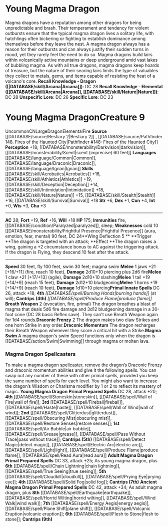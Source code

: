 ﻿---
ac: null
alignment: null
all_resistance: null
burrow_speed: null
charisma: null
climb_speed: null
constitution: null
creature_ability: null
creature_family: null
dexterity: null
element: null
fly_speed: null
fortitude: null
hardness: null
hp: null
id: '469'
immunity: null
intelligence: null
land_speed: null
language: null
level: null
max_speed: null
name: Young Magma Dragon
perception: null
rarity: null
reflex: null
resistance: null
rus_type_level: null
school: null
sense: null
size: null
skill: null
source: '[[DATABASE/source/Pathfinder 148. Fires of the Haunted City|Pathfinder #148:
  Fires of the Haunted City]]'
speed: null
spell: null
strength: null
strength_req: null
strongest_save: null
swim_speed: null
trait: null
type: null
vision: null
weakest_save: null
weakness: null
will: null
wisdom: null

---
# Young Magma Dragon

Magma dragons have a reputation among other dragons for being unpredictable and brash. Their temperament and tendency for violent outbursts ensure that the typical magma dragon lives a solitary life, with hatchlings often bickering or fighting to establish dominance among themselves before they leave the nest. A magma dragon always has a reason for their outbursts and can always justify their sudden turns in mood, yet they rarely feel the need to do so.
Magma dragons build lairs within volcanically active mountains or deep underground amid vast lakes of bubbling magma. As with all true dragons, magma dragons keep hoards of treasure, but the nature of their searing lairs limits the type of valuables they collect to metals, gems, and items capable of resisting the heat of a volcano's core.
**Recall Knowledge - Dragon ([[DATABASE/skill/Arcana|Arcana]])**: DC 28
**Recall Knowledge - Elemental ([[DATABASE/skill/Arcana|Arcana]], [[DATABASE/skill/Nature|Nature]])**: DC 28
**Unspecific Lore**: DC 26
**Specific Lore**: DC 23

# Young Magma Dragon<span class="item-type">Creature 9</span>

<span class="trait-uncommon item-trait">Uncommon</span><span class="trait-alignment item-trait">CN</span><span class="trait-size item-trait">Large</span><span class="item-trait">Dragon</span><span class="item-trait">Elemental</span><span class="item-trait">Fire</span>
**Source** [[DATABASE/source/Bestiary 2|Bestiary 2]] , [[DATABASE/source/Pathfinder 148. Fires of the Haunted City|Pathfinder #148: Fires of the Haunted City]]
**Perception** +18; [[DATABASE/monsterability/Darkvision|darkvision]], [[DATABASE/monsterability/Scent|scent (imprecise) 60 feet]]
**Languages** [[DATABASE/language/Common|Common]], [[DATABASE/language/Draconic|Draconic]], [[DATABASE/language/Ignan|Ignan]]
**Skills** [[DATABASE/skill/Acrobatics|Acrobatics]] +16, [[DATABASE/skill/Athletics|Athletics]] +19, [[DATABASE/skill/Deception|Deception]] +14, [[DATABASE/skill/Intimidation|Intimidation]] +18, [[DATABASE/skill/Nature|Nature]] +15, [[DATABASE/skill/Stealth|Stealth]] +16, [[DATABASE/skill/Survival|Survival]] +18
**Str** +6, **Dex** +1, **Con** +4, **Int** +0, **Wis** +3, **Cha** +3

---
**AC** 28; **Fort** +19, **Ref** +16, **Will** +18
**HP** 175; **Immunities** fire, [[DATABASE/condition/Paralyzed|paralyzed]], sleep; **Weaknesses** cold 10
<span class="in-box-ability">[[DATABASE/monsterability/Frightful Presence|Frightful Presence]] (aura, emotion, fear, mental) 90 feet, DC 24</span><span class="in-box-ability">**Wing Deflection <span class="action-icon">5</span> ** **Trigger **The dragon is targeted with an attack; **Effect **The dragon raises a wing, gaining a +2 circumstance bonus to AC against the triggering attack. If the dragon is Flying, they descend 10 feet after the attack.</span>

---
**Speed** 30 feet, fly 100 feet, swim 30 feet; magma swim
<span class="in-box-ability">**Melee** <span class="action-icon">1</span> jaws +21 [+16/+11] (fire, reach 10 feet), **Damage** 2d10+10 piercing plus 2d6 fire</span><span class="in-box-ability">**Melee** <span class="action-icon">1</span> claw +21 [+17/+13] (agile), **Damage** 2d10+10 slashing</span><span class="in-box-ability">**Melee** <span class="action-icon">1</span> tail +19 [+14/+9] (reach 15 feet), **Damage** 2d12+10 bludgeoning</span><span class="in-box-ability">**Melee** <span class="action-icon">1</span> horns +19 [+14/+9] (reach 10 feet), **Damage** 1d10+10 piercing</span>**Primal Innate Spells** DC 26, attack +18; **4th** _[[DATABASE/spell/Burning Hands|burning hands]]_ (at will); **Cantrips** **(4th)** _[[DATABASE/spell/Produce Flame|produce flame]]_
<span class="in-box-ability">**Breath Weapon** <span class="action-icon">2</span> (evocation, fire, primal) The dragon breathes a blast of magma that deals 5d6 fire damage and 3d12 bludgeoning damage in a 30-foot cone (DC 28 basic Reflex save). They can't use Breath Weapon again for 1d4 rounds.</span><span class="in-box-ability">**Draconic Frenzy** <span class="action-icon">2</span> The dragon makes two claw Strikes and one horn Strike in any order.</span><span class="in-box-ability">**Draconic Momentum** The dragon recharges their Breath Weapon whenever they score a critical hit with a Strike.</span><span class="in-box-ability">**Magma Swim** A magma dragon's swim Speed functions only when the dragon is [[DATABASE/action/Swim|Swimming]] through magma or molten lava.</span>

###  Magma Dragon Spellcasters

To make a magma dragon spellcaster, remove the dragon’s Draconic Frenzy and draconic momentum abilities and give it the following spells. You can swap out any number of these with other primal spells, provided you keep the same number of spells for each level. You might also want to increase the dragon’s Wisdom or Charisma modifier by 1 or 2 to reflect its mastery of magic. 
 **Young Magma Dragon** 
 **Primal Prepared Spells** DC 28, attack +20; **4th** [[DATABASE/spell/Stoneskin|stoneskin]], [[DATABASE/spell/Wall of Fire|wall of fire]]; **3rd** [[DATABASE/spell/Fireball|fireball]], [[DATABASE/spell/Haste|haste]], [[DATABASE/spell/Wall of Wind|wall of wind]]; **2nd** [[DATABASE/spell/Glitterdust|glitterdust]], [[DATABASE/spell/Obscuring Mist|obscuring mist]], [[DATABASE/spell/Restore Senses|restore senses]]; **1st** [[DATABASE/spell/Air Bubble|air bubble]], [[DATABASE/spell/Grease|grease]], [[DATABASE/spell/Pass Without Trace|pass without trace]]; **Cantrips (5th)** [[DATABASE/spell/Detect Magic|detect magic]], [[DATABASE/spell/Electric Arc|electric arc]], [[DATABASE/spell/Light|light]], [[DATABASE/spell/Produce Flame|produce flame]], [[DATABASE/spell/Read Aura|read aura]] 
 **Adult Magma Dragon** 
 **Primal Prepared Spells** DC 33, attack +25; As young magma dragon, plus **6th** [[DATABASE/spell/Chain Lightning|chain lightning]], [[DATABASE/spell/True Seeing|true seeing]]; **5th** [[DATABASE/spell/Cloudkill|cloudkill]], [[DATABASE/spell/Prying Eye|prying eye]]; **4th** [[DATABASE/spell/Solid Fog|solid fog]]; **Cantrips (7th)** 
 **Ancient Magma Dragon** 
 **Primal Prepared Spells** DC 42, attack +34; As adult magma dragon, plus **8th** [[DATABASE/spell/Earthquake|earthquake]], [[DATABASE/spell/Horrid Wilting|horrid wilting]], [[DATABASE/spell/Wind Walk|wind walk]]; **7th** [[DATABASE/spell/Energy Aegis|energy aegis]], [[DATABASE/spell/Plane Shift|plane shift]], [[DATABASE/spell/Volcanic Eruption|volcanic eruption]]; **6th** [[DATABASE/spell/Flesh to Stone|flesh to stone]]; **Cantrips (9th)**